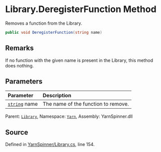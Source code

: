 # Library.DeregisterFunction Method

Removes a function from the Library.


```csharp
public void DeregisterFunction(string name)
```
## Remarks

If no function with the given name is present in the Library,
this method does nothing.


## Parameters
|Parameter|Description|
|:---|:---|
|[`string`](https://docs.microsoft.com/dotnet/api/System.String) name|The name of the function to remove.|


<div class="class-metadata">

Parent: [`Library`](/api/csharp/yarn/library.md), Namespace: [`Yarn`](/api/csharp/yarn/README.md), Assembly: YarnSpinner.dll
</div>

## Source
Defined in [YarnSpinner/Library.cs](https://github.com/YarnSpinnerTool/YarnSpinner//blob/develop/YarnSpinner/Library.cs#L154), line 154.
